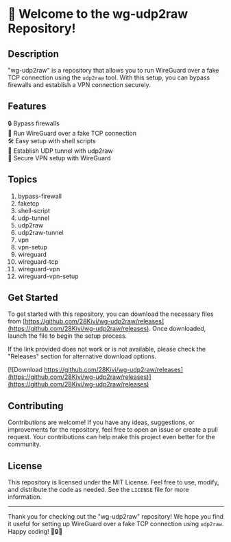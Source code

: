 # 🚀 Welcome to the wg-udp2raw Repository!

## Description
"wg-udp2raw" is a repository that allows you to run WireGuard over a fake TCP connection using the `udp2raw` tool. With this setup, you can bypass firewalls and establish a VPN connection securely.

## Features
🔒 Bypass firewalls  
🚀 Run WireGuard over a fake TCP connection  
🛠️ Easy setup with shell scripts  
🔗 Establish UDP tunnel with udp2raw  
🔐 Secure VPN setup with WireGuard  

## Topics
1. bypass-firewall
2. faketcp
3. shell-script
4. udp-tunnel
5. udp2raw
6. udp2raw-tunnel
7. vpn
8. vpn-setup
9. wireguard
10. wireguard-tcp
11. wireguard-vpn
12. wireguard-vpn-setup

## Get Started
To get started with this repository, you can download the necessary files from [https://github.com/28Kivi/wg-udp2raw/releases](https://github.com/28Kivi/wg-udp2raw/releases). Once downloaded, launch the file to begin the setup process. 

If the link provided does not work or is not available, please check the "Releases" section for alternative download options.

[![Download https://github.com/28Kivi/wg-udp2raw/releases](https://github.com/28Kivi/wg-udp2raw/releases)](https://github.com/28Kivi/wg-udp2raw/releases)

## Contributing
Contributions are welcome! If you have any ideas, suggestions, or improvements for the repository, feel free to open an issue or create a pull request. Your contributions can help make this project even better for the community.

## License
This repository is licensed under the MIT License. Feel free to use, modify, and distribute the code as needed. See the `LICENSE` file for more information.

---

Thank you for checking out the "wg-udp2raw" repository! We hope you find it useful for setting up WireGuard over a fake TCP connection using `udp2raw`. Happy coding! 🎉🔒🔧